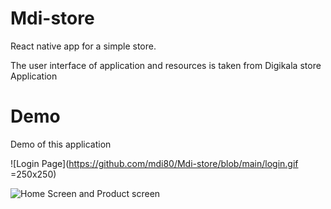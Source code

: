 # Mdi-store
React native app for a simple store.

The user interface of application and resources is taken from Digikala store Application


# Demo
Demo of this application

![Login Page](https://github.com/mdi80/Mdi-store/blob/main/login.gif =250x250)

![Home Screen and Product screen](https://github.com/mdi80/Mdi-store/blob/main/VID_20230706_131204.gif)
